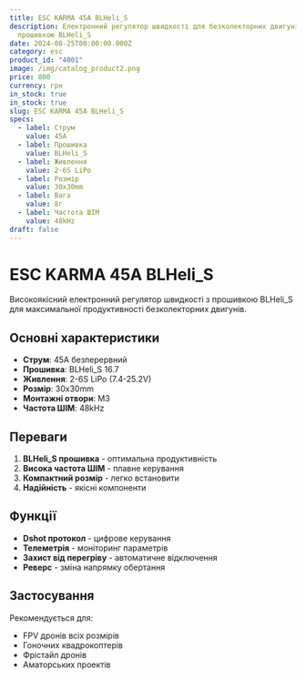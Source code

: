 ```yaml
---
title: ESC KARMA 45A BLHeli_S
description: Електронний регулятор швидкості для безколекторних двигунів з
  прошивкою BLHeli_S
date: 2024-08-25T00:00:00.000Z
category: esc
product_id: "4001"
image: /img/catalog_product2.png
price: 800
currency: грн
in_stock: true
in_stock: true
slug: ESC KARMA 45A BLHeli_S
specs:
  - label: Струм
    value: 45A
  - label: Прошивка
    value: BLHeli_S
  - label: Живлення
    value: 2-6S LiPo
  - label: Розмір
    value: 30x30mm
  - label: Вага
    value: 8г
  - label: Частота ШІМ
    value: 48kHz
draft: false
---
```


# ESC KARMA 45A BLHeli_S

Високоякісний електронний регулятор швидкості з прошивкою BLHeli_S для максимальної продуктивності безколекторних двигунів.

## Основні характеристики

- **Струм**: 45A безперервний
- **Прошивка**: BLHeli_S 16.7
- **Живлення**: 2-6S LiPo (7.4-25.2V)
- **Розмір**: 30x30mm
- **Монтажні отвори**: M3
- **Частота ШІМ**: 48kHz

## Переваги

1. **BLHeli_S прошивка** - оптимальна продуктивність
2. **Висока частота ШІМ** - плавне керування
3. **Компактний розмір** - легко встановити
4. **Надійність** - якісні компоненти

## Функції

- **Dshot протокол** - цифрове керування
- **Телеметрія** - моніторинг параметрів
- **Захист від перегріву** - автоматичне відключення
- **Реверс** - зміна напрямку обертання

## Застосування

Рекомендується для:
- FPV дронів всіх розмірів
- Гоночних квадрокоптерів
- Фрістайл дронів
- Аматорських проектів
